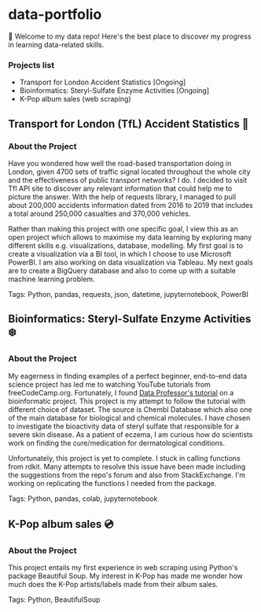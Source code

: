 # data-portfolio

:wave: Welcome to my data repo! Here's the best place to discover my progress in learning data-related skills.

### Projects list

* Transport for London Accident Statistics [Ongoing]
* Bioinformatics: Steryl-Sulfate Enzyme Activities [Ongoing]
* K-Pop album sales (web scraping)


## Transport for London (TfL) Accident Statistics :rotating_light:

### About the Project

Have you wondered how well the road-based transportation doing in London, given 4700 sets of traffic signal located throughout the whole city and the effectiveness of public transport networks? I do. I decided to visit Tfl API site to discover any relevant information that could help me to picture the answer. With the help of requests library, I managed to pull about 200,000 accidents information dated from 2016 to 2019 that includes a total around 250,000 casualties and 370,000 vehicles.  

Rather than making this project with one specific goal, I view this as an open project which allows to maximise my data learning by exploring many different skills e.g. visualizations, database, modelling. My first goal is to create a visualization via a BI tool, in which I choose to use Microsoft PowerBI. I am also working on data visualization via Tableau. My next goals are to create a BigQuery database and also to come up with a suitable machine learning problem.

Tags: Python, pandas, requests, json, datetime, jupyternotebook, PowerBI

## Bioinformatics: Steryl-Sulfate Enzyme Activities :snowflake:

### About the Project

My eagerness in finding examples of a perfect beginner, end-to-end data science project has led me to watching YouTube tutorials from freeCodeCamp.org. Fortunately, I found [Data Professor's tutorial](https://youtu.be/jBlTQjcKuaY) on a bioinformatic project. This project is my attempt to follow the tutorial with different choice of dataset. The source is Chembl Database which also one of the main database for biological and chemical molecules. I have chosen to investigate the bioactivity data of steryl sulfate that responsible for a severe skin disease. As a patient of eczema, I am curious how do scientists work on finding the cure/medication for dermatological conditions.

Unfortunately, this project is yet to complete. I stuck in calling functions from rdkit. Many attempts to resolve this issue have been made including the suggestions from the repo's forum and also from StackExchange. I'm working on replicating the functions I needed from the package.

Tags: Python, pandas, colab, jupyternotebook

## K-Pop album sales :cd:

### About the Project

This project entails my first experience in web scraping using Python's package Beautiful Soup. My interest in K-Pop has made me wonder how much does the K-Pop artists/labels made from their album sales.

Tags: Python, BeautifulSoup




